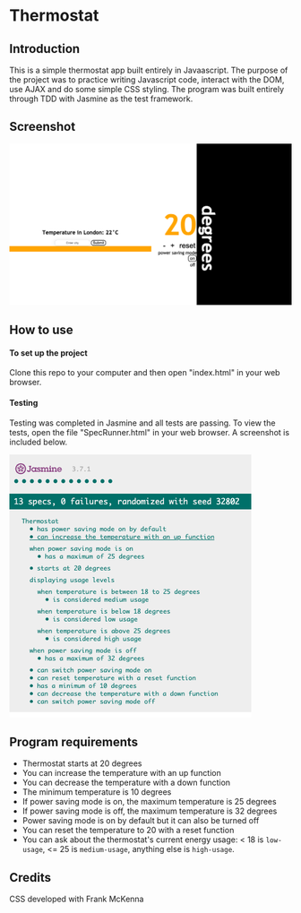 # Thermostat

## Introduction

This is a simple thermostat app built entirely in Javaascript. The purpose of the project was to practice writing Javascript code, interact with the DOM, use AJAX and do some simple CSS styling. The program was built entirely through TDD with Jasmine as the test framework.

## Screenshot
![screenshot](./images/app.png)

## How to use

#### To set up the project

Clone this repo to your computer and then open "index.html" in your web browser.

#### Testing

Testing was completed in Jasmine and all tests are passing. To view the tests, open the file "SpecRunner.html" in your web browser. A screenshot is included below.

![tests](./images/tests.png)

## Program requirements

* Thermostat starts at 20 degrees
* You can increase the temperature with an up function
* You can decrease the temperature with a down function
* The minimum temperature is 10 degrees
* If power saving mode is on, the maximum temperature is 25 degrees
* If power saving mode is off, the maximum temperature is 32 degrees
* Power saving mode is on by default but it can also be turned off
* You can reset the temperature to 20 with a reset function
* You can ask about the thermostat's current energy usage: < 18 is `low-usage`, <= 25 is `medium-usage`, anything else is `high-usage`.

## Credits

CSS developed with Frank McKenna 